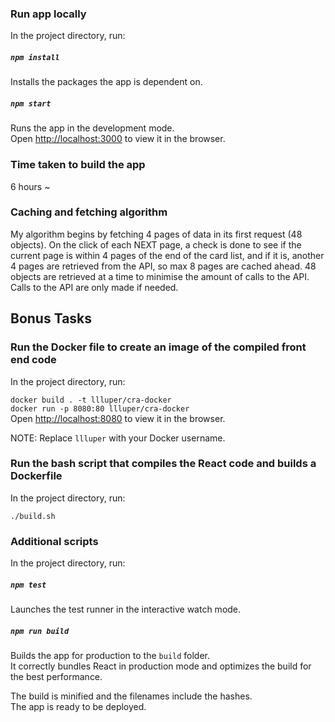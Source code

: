 ### Run app locally 

In the project directory, run:

##### `npm install`

Installs the packages the app is dependent on.

##### `npm start`

Runs the app in the development mode.<br>
Open [http://localhost:3000](http://localhost:3000) to view it in the browser.

### Time taken to build the app 
6 hours ~

### Caching and fetching algorithm
My algorithm begins by fetching 4 pages of data in its first request (48 objects). On the click of each NEXT page, a check is done to see if the current page is within 4 pages of the end of the card list, and if it is, another 4 pages are retrieved from the API, so max 8 pages are cached ahead. 48 objects are retrieved at a time to minimise the amount of calls to the API. Calls to the API are only made if needed. 


## Bonus Tasks
### Run the Docker file to create an image of the compiled front end code 

In the project directory, run:

`docker build . -t llluper/cra-docker`<br>
`docker run -p 8080:80 llluper/cra-docker`<br>
Open [http://localhost:8080](http://localhost:8080) to view it in the browser.<br>

NOTE: Replace `llluper` with your Docker username.

### Run the bash script that compiles the React code and builds a Dockerfile

In the project directory, run:

`./build.sh`


### Additional scripts

In the project directory, run:

##### `npm test`

Launches the test runner in the interactive watch mode.

##### `npm run build`

Builds the app for production to the `build` folder.<br>
It correctly bundles React in production mode and optimizes the build for the best performance.

The build is minified and the filenames include the hashes.<br>
The app is ready to be deployed.
